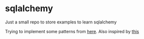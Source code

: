 # sqlalchemy
Just a small repo to store examples to learn sqlalchemy

Trying to implement some patterns from [here](https://docs.sqlalchemy.org/en/latest/orm/basic_relationships.html).
Also inspired by [this](https://docs.sqlalchemy.org/en/latest/orm/tutorial.html)
